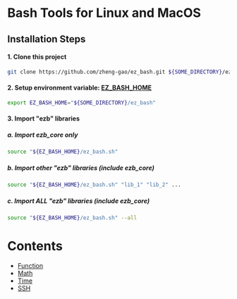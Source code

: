 # Bash Tools for Linux and MacOS
## Installation Steps
#### 1. Clone this project
```bash
git clone https://github.com/zheng-gao/ez_bash.git ${SOME_DIRECTORY}/ez_bash
```
#### 2. Setup environment variable: [__EZ_BASH_HOME__](https://github.com/zheng-gao/ez_bash)
```bash
export EZ_BASH_HOME="${SOME_DIRECTORY}/ez_bash"
```
#### 3. Import "ezb" libraries
##### a. Import ezb_core only
```bash
source "${EZ_BASH_HOME}/ez_bash.sh"
```
##### b. Import other "ezb" libraries (include ezb_core)
```bash
source "${EZ_BASH_HOME}/ez_bash.sh" "lib_1" "lib_2" ...
```
##### c. Import ALL "ezb" libraries (include ezb_core)
```bash
source "${EZ_BASH_HOME}/ez_bash.sh" --all
```
# Contents
* [Function](docs/ezb_function.md)
* [Math](docs/ezb_math.md)
* [Time](docs/ezb_time.md)
* [SSH](docs/ezb_ssh.md)

